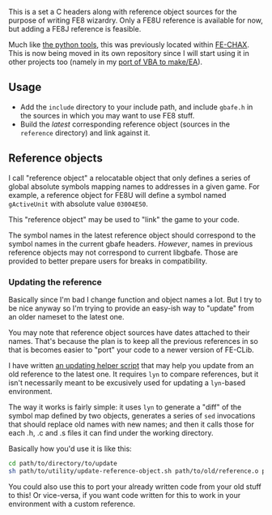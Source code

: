 
This is a set a C headers along with reference object sources for the purpose of writing FE8 wizardry. Only a FE8U reference is available for now, but adding a FE8J reference is feasible.

Much like [the python tools](https://github.com/StanHash/FE-PyTools), this was previously located within [FE-CHAX](https://github.com/StanHash/FE-CHAX). This is now being moved in its own repository since I will start using it in other projects too (namely in my [port of VBA to make/EA](https://github.com/StanHash/VBA-MAKE)).

## Usage

- Add the `include` directory to your include path, and include `gbafe.h` in the sources in which you may want to use FE8 stuff.
- Build the *latest* corresponding reference object (sources in the `reference` directory) and link against it.

## Reference objects

I call "reference object" a relocatable object that only defines a series of global absolute symbols mapping names to addresses in a given game. For example, a reference object for FE8U will define a symbol named `gActiveUnit` with absolute value `03004E50`.

This "reference object" may be used to "link" the game to your code.

The symbol names in the latest reference object should correspond to the symbol names in the current gbafe headers. *However*, names in previous reference objects may not correspond to current libgbafe. Those are provided to better prepare users for breaks in compatibility.

### Updating the reference

Basically since I'm bad I change function and object names a lot. But I try to be nice anyway so I'm trying to provide an easy-ish way to "update" from an older nameset to the latest one.

You may note that reference object sources have dates attached to their names. That's because the plan is to keep all the previous references in so that is becomes easier to "port" your code to a newer version of FE-CLib.

I have written [an updating helper script](./utility/update-reference-object.sh) that may help you update from an old reference to the latest one. It requires `lyn` to compare references, but it isn't necessarily meant to be excusively used for updating a `lyn`-based environment.

The way it works is fairly simple: it uses `lyn` to generate a "diff" of the symbol map defined by two objects, generates a series of `sed` invocations that should replace old names with new names; and then it calls those for each .h, .c and .s files it can find under the working directory.

Basically how you'd use it is like this:

```sh
cd path/to/directory/to/update
sh path/to/utility/update-reference-object.sh path/to/old/reference.o path/to/new/reference.o
```

You could also use this to port your already written code from your old stuff to this! Or vice-versa, if you want code written for this to work in your environment with a custom reference.
